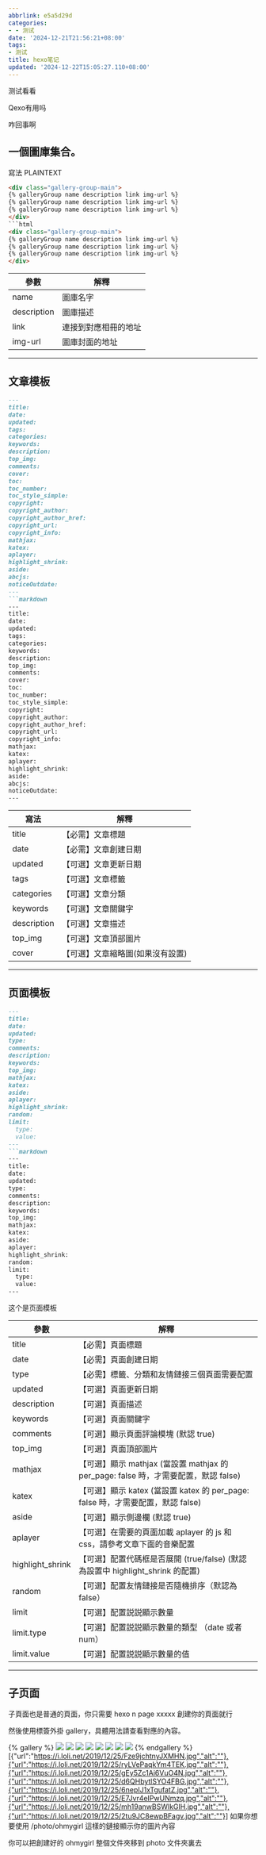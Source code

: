 ```yaml
---
abbrlink: e5a5d29d
categories:
- - 测试
date: '2024-12-21T21:56:21+08:00'
tags:
- 测试
title: hexo笔记
updated: '2024-12-22T15:05:27.110+08:00'
---
```

测试看看

Qexo有用吗

咋回事啊

## 一個圖庫集合。

寫法
PLAINTEXT

```html
<div class="gallery-group-main">
{% galleryGroup name description link img-url %}
{% galleryGroup name description link img-url %}
{% galleryGroup name description link img-url %}
</div>
```html
<div class="gallery-group-main">
{% galleryGroup name description link img-url %}
{% galleryGroup name description link img-url %}
{% galleryGroup name description link img-url %}
</div>

```


| 參數        | 解釋                 |
| ----------- | -------------------- |
| name        | 圖庫名字             |
| description | 圖庫描述             |
| link        | 連接到對應相冊的地址 |
| img-url     | 圖庫封面的地址       |

---

## 文章模板

```markdown
---
title:
date:
updated:
tags:
categories:
keywords:
description:
top_img:
comments:
cover:
toc:
toc_number:
toc_style_simple:
copyright:
copyright_author:
copyright_author_href:
copyright_url:
copyright_info:
mathjax:
katex:
aplayer:
highlight_shrink:
aside:
abcjs:
noticeOutdate:
---
```markdown
---
title:
date:
updated:
tags:
categories:
keywords:
description:
top_img:
comments:
cover:
toc:
toc_number:
toc_style_simple:
copyright:
copyright_author:
copyright_author_href:
copyright_url:
copyright_info:
mathjax:
katex:
aplayer:
highlight_shrink:
aside:
abcjs:
noticeOutdate:
---

```


| 寫法        | 解釋                             |
| ----------- | -------------------------------- |
| title       | 【必需】文章標題                 |
| date        | 【必需】文章創建日期             |
| updated     | 【可選】文章更新日期             |
| tags        | 【可選】文章標籤                 |
| categories  | 【可選】文章分類                 |
| keywords    | 【可選】文章關鍵字               |
| description | 【可選】文章描述                 |
| top_img     | 【可選】文章頂部圖片             |
| cover       | 【可選】文章縮略圖(如果沒有設置) |

---

## 页面模板

```markdown
---
title:
date:
updated:
type:
comments:
description:
keywords:
top_img:
mathjax:
katex:
aside:
aplayer:
highlight_shrink:
random:
limit:
  type:
  value:
---
```markdown
---
title:
date:
updated:
type:
comments:
description:
keywords:
top_img:
mathjax:
katex:
aside:
aplayer:
highlight_shrink:
random:
limit:
  type:
  value:
---

```

这个是页面模板


| 參數             | 解釋                                                                                |
| ---------------- | ----------------------------------------------------------------------------------- |
| title            | 【必需】頁面標題                                                                    |
| date             | 【必需】頁面創建日期                                                                |
| type             | 【必需】標籤、分類和友情鏈接三個頁面需要配置                                        |
| updated          | 【可選】頁面更新日期                                                                |
| description      | 【可選】頁面描述                                                                    |
| keywords         | 【可選】頁面關鍵字                                                                  |
| comments         | 【可選】顯示頁面評論模塊 (默認 true)                                                |
| top_img          | 【可選】頁面頂部圖片                                                                |
| mathjax          | 【可選】顯示 mathjax (當設置 mathjax 的 per_page: false 時，才需要配置，默認 false) |
| katex            | 【可選】顯示 katex (當設置 katex 的 per_page: false 時，才需要配置，默認 false)     |
| aside            | 【可選】顯示側邊欄 (默認 true)                                                      |
| aplayer          | 【可選】在需要的頁面加載 aplayer 的 js 和 css，請參考文章下面的音樂配置             |
| highlight_shrink | 【可選】配置代碼框是否展開 (true/false) (默認為設置中 highlight_shrink 的配置)      |
| random           | 【可選】配置友情鏈接是否隨機排序（默認為 false）                                    |
| limit            | 【可選】配置説説顯示數量                                                            |
| limit.type       | 【可選】配置説説顯示數量的類型 （date 或者 num）                                    |
| limit.value      | 【可選】配置説説顯示數量的值                                                        |

---

## 子页面

子頁面也是普通的頁面，你只需要 hexo n page xxxxx 創建你的頁面就行

然後使用標簽外掛 gallery，具體用法請查看對應的內容。

{% gallery %}
![](https://i.loli.net/2019/12/25/Fze9jchtnyJXMHN.jpg)
![](https://i.loli.net/2019/12/25/ryLVePaqkYm4TEK.jpg)
![](https://i.loli.net/2019/12/25/gEy5Zc1Ai6VuO4N.jpg)
![](https://i.loli.net/2019/12/25/d6QHbytlSYO4FBG.jpg)
![](https://i.loli.net/2019/12/25/6nepIJ1xTgufatZ.jpg)
![](https://i.loli.net/2019/12/25/E7Jvr4eIPwUNmzq.jpg)
![](https://i.loli.net/2019/12/25/mh19anwBSWIkGlH.jpg)
![](https://i.loli.net/2019/12/25/2tu9JC8ewpBFagv.jpg)
{% endgallery %}
[{"url":"https://i.loli.net/2019/12/25/Fze9jchtnyJXMHN.jpg","alt":""},{"url":"https://i.loli.net/2019/12/25/ryLVePaqkYm4TEK.jpg","alt":""},{"url":"https://i.loli.net/2019/12/25/gEy5Zc1Ai6VuO4N.jpg","alt":""},{"url":"https://i.loli.net/2019/12/25/d6QHbytlSYO4FBG.jpg","alt":""},{"url":"https://i.loli.net/2019/12/25/6nepIJ1xTgufatZ.jpg","alt":""},{"url":"https://i.loli.net/2019/12/25/E7Jvr4eIPwUNmzq.jpg","alt":""},{"url":"https://i.loli.net/2019/12/25/mh19anwBSWIkGlH.jpg","alt":""},{"url":"https://i.loli.net/2019/12/25/2tu9JC8ewpBFagv.jpg","alt":""}]
如果你想要使用 /photo/ohmygirl 這樣的鏈接顯示你的圖片內容

你可以把創建好的 ohmygirl 整個文件夾移到 photo 文件夾裏去
